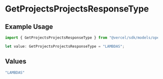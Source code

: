# GetProjectsProjectsResponseType

## Example Usage

```typescript
import { GetProjectsProjectsResponseType } from "@vercel/sdk/models/operations";

let value: GetProjectsProjectsResponseType = "LAMBDAS";
```

## Values

```typescript
"LAMBDAS"
```
